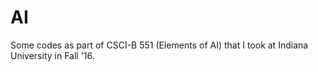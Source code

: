 # AI

Some codes as part of CSCI-B 551 (Elements of AI) that I took at Indiana University in Fall '16.

